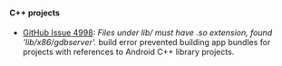 #### C++ projects

* [GitHub Issue 4998](https://github.com/xamarin/xamarin-android/issues/4998):
  *Files under lib/ must have .so extension, found 'lib/x86/gdbserver'.* build error
  prevented building app bundles for projects with references to Android C++ library
  projects.
